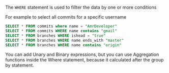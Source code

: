 The `WHERE` statement is used to fillter the data by one or more conditions

For example to select all commits for a specific username

```sql
SELECT * FROM commits where name = "AmrDeveloper"
SELECT * FROM commits WHERE name contains "gmail"
SELECT * FROM branches WHERE ishead = "true"
SELECT * FROM branches WHERE name ends_with "master"
SELECT * FROM branches WHERE name contains "origin"
``` 

You can add Unary and Binary expressions, but you can use Aggregation functions inside the Where statement, because it calculated after the group by statement.